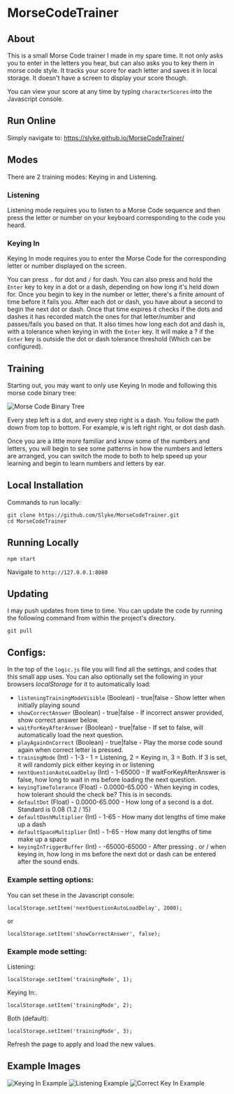 # MorseCodeTrainer

## About
This is a small Morse Code trainer I made in my spare time. It not only asks you to enter in the letters you hear, but can also asks you to key them in morse code style. It tracks your score for each letter and saves it in local storage. It doesn't have a screen to display your score though.

You can view your score at any time by typing `characterScores` into the Javascript console.

## Run Online
Simply navigate to: https://slyke.github.io/MorseCodeTrainer/

## Modes
There are 2 training modes: Keying in and Listening.

### Listening
Listening mode requires you to listen to a Morse Code sequence and then press the letter or number on your keyboard corresponding to the code you heard.

### Keying In
Keying In mode requires you to enter the Morse Code for the corresponding letter or number displayed on the screen.

You can press `.` for dot and `/` for dash. You can also press and hold the `Enter` key to key in a dot or a dash, depending on how long it's held down for.
Once you begin to key in the number or letter, there's a finite amount of time before it fails you. After each dot or dash, you have about a second to begin the next dot or dash. Once that time expires it checks if the dots and dashes it has recorded match the ones for that letter/number and passes/fails you based on that. It also times how long each dot and dash is, with a tolerance when keying in with the `Enter` key. It will make a ? if the `Enter` key is outside the dot or dash tolerance threshold (Which can be configured).

## Training
Starting out, you may want to only use Keying In mode and following this morse code binary tree:

![Morse Code Binary Tree](/morse_tree.png)

Every step left is a dot, and every step right is a dash. You follow the path down from top to bottom. For example, `W` is left right right, or dot dash dash.

Once you are a little more familiar and know some of the numbers and letters, you will begin to see some patterns in how the numbers and letters are arranged, you can switch the mode to both to help speed up your learning and begin to learn numbers and letters by ear.

## Local Installation
Commands to run locally:
```
git clone https://github.com/Slyke/MorseCodeTrainer.git
cd MorseCodeTrainer
```

## Running Locally
```
npm start
```
Navigate to `http://127.0.0.1:8080`

## Updating
I may push updates from time to time. You can update the code by running the following command from within the project's directory.
```
git pull
```

## Configs:
In the top of the `logic.js` file you will find all the settings, and codes that this small app uses. You can also optionally set the following in your browsers *localStorage* for it to automatically load:
* `listeningTrainingModeVisible` (Boolean) - true|false - Show letter when initially playing sound
* `showCorrectAnswer` (Boolean) - true|false - If incorrect answer provided, show correct answer below.
* `waitForKeyAfterAnswer` (Boolean) - true|false - If set to false, will automatically load the next question.
* `playAgainOnCorrect` (Boolean) - true|false - Play the morse code sound again when correct letter is pressed.
* `trainingMode` (Int) - 1-3 - 1 = Listening, 2 = Keying in, 3 = Both. If 3 is set, it will randomly pick either keying in or listening
* `nextQuestionAutoLoadDelay` (Int) - 1-65000 - If waitForKeyAfterAnswer is false, how long to wait in ms before loading the next question.
* `keyingTimeTolerance` (Float) - 0.0000-65.000 - When keying in codes, how tolerant should the check be? This is in seconds.
* `defaultDot` (Float) - 0.0000-65.000 - How long of a second is a dot. Standard is 0.08 (1.2 / 15)
* `defaultDashMultiplier` (Int) - 1-65 - How many dot lengths of time make up a dash
* `defaultSpaceMultiplier` (Int) - 1-65 - How many dot lengths of time make up a space
* `keyingInTriggerBuffer` (Int) - -65000-65000 - After pressing . or / when keying in, how long in ms before the next dot or dash can be entered after the sound ends.

### Example setting options:
You can set these in the Javascript console:

```
localStorage.setItem('nextQuestionAutoLoadDelay', 2000);
```
or

```
localStorage.setItem('showCorrectAnswer', false);
```

### Example mode setting:
Listening:
```
localStorage.setItem('trainingMode', 1);
```

Keying In:.
```
localStorage.setItem('trainingMode', 2);
```
Both (default):
```
localStorage.setItem('trainingMode', 3);
```

Refresh the page to apply and load the new values.

## Example Images
![Keying In Example](/key_in.png)
![Listening Example](/listening.png)
![Correct Key In Example](/correct_key_in.png)
